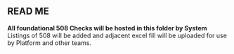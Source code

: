 ## READ ME
**All foundational 508 Checks will be hosted in this folder by System**
Listings of 508 will be added and adjacent excel fill will be uploaded for use by Platform and other teams.
